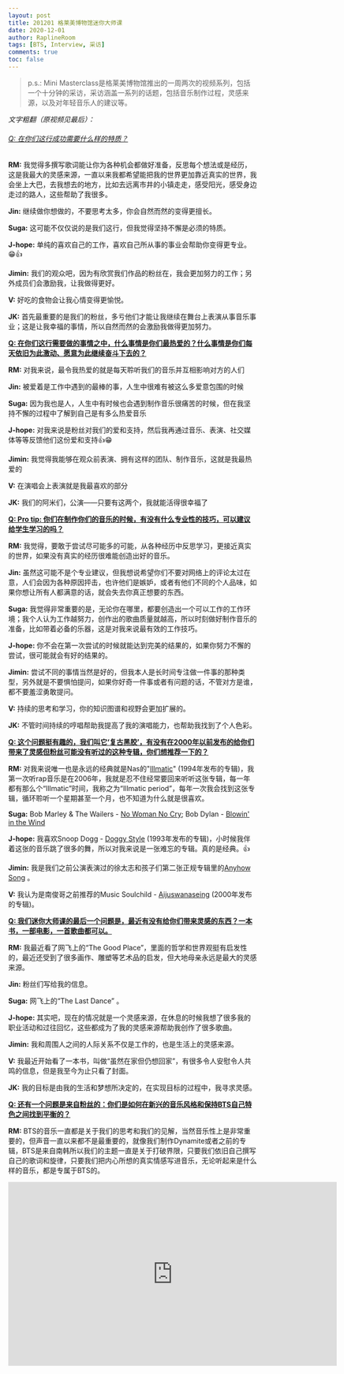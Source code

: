 ```yaml
---
layout: post
title: 201201 格莱美博物馆迷你大师课
date: 2020-12-01
author: RaplineRoom
tags: [BTS, Interview, 采访]
comments: true
toc: false
---
```


> p.s.: Mini Masterclass是格莱美博物馆推出的一周两次的视频系列，包括一个十分钟的采访，采访涵盖一系列的话题，包括音乐制作过程，灵感来源，以及对年轻音乐人的建议等。

*文字粗翻（原视频见最后）：*  

###### <u>Q: 在你们这行成功需要什么样的特质？</u>

**RM:** 我觉得多撰写歌词能让你为各种机会都做好准备，反思每个想法或是经历，这是我最大的灵感来源，一直以来我都希望能把我的世界更加靠近真实的世界，我会坐上大巴，去我想去的地方，比如去远离市井的小镇走走，感受阳光，感受身边走过的路人，这些帮助了我很多。

**Jin:** 继续做你想做的，不要思考太多，你会自然而然的变得更擅长。

**Suga:** 这可能不仅仅说的是我们这行，但我觉得坚持不懈是必须的特质。

**J-hope:** 单纯的喜欢自己的工作，喜欢自己所从事的事业会帮助你变得更专业。😁👍

**Jimin:** 我们的观众吧，因为有欣赏我们作品的粉丝在，我会更加努力的工作；另外成员们会激励我，让我做得更好。

**V:** 好吃的食物会让我心情变得更愉悦。

**JK:** 首先最重要的是我们的粉丝，多亏他们才能让我继续在舞台上表演从事音乐事业；这是让我幸福的事情，所以自然而然的会激励我做得更加努力。

**<u>Q: 在你们这行需要做的事情之中，什么事情是你们最热爱的？什么事情是你们每天依旧为此激动、愿意为此继续奋斗下去的？</u>** 

**RM:** 对我来说，最令我热爱的就是每天聆听我们的音乐并互相影响对方的人们

**Jin:** 被爱着是工作中遇到的最棒的事，人生中很难有被这么多爱意包围的时候

**Suga:** 因为我也是人，人生中有时候也会遇到制作音乐很痛苦的时候，但在我坚持不懈的过程中了解到自己是有多么热爱音乐

**J-hope:** 对我来说是粉丝对我们的爱和支持，然后我再通过音乐、表演、社交媒体等等反馈他们这份爱和支持👍😁

**Jimin:** 我觉得我能够在观众前表演、拥有这样的团队、制作音乐，这就是我最热爱的

**V:** 在演唱会上表演就是我最喜欢的部分

**JK:** 我们的阿米们，公演——只要有这两个，我就能活得很幸福了

**<u>Q: Pro tip: 你们在制作你们的音乐的时候，有没有什么专业性的技巧，可以建议给学生学习的吗？</u>** 

**RM:** 我觉得，要敢于尝试尽可能多的可能，从各种经历中反思学习，更接近真实的世界，如果没有真实的经历很难能创造出好的音乐。

**Jin:** 虽然这可能不是个专业建议，但我想说希望你们不要对网络上的评论太过在意，人们会因为各种原因抨击，也许他们是嫉妒，或者有他们不同的个人品味，如果你想让所有人都满意的话，就会失去你真正想要的东西。

**Suga:** 我觉得非常重要的是，无论你在哪里，都要创造出一个可以工作的工作环境；我个人认为工作越努力，创作出的歌曲质量就越高，所以时刻做好制作音乐的准备，比如带着必备的乐器，这是对我来说最有效的工作技巧。

**J-hope:** 你不会在第一次尝试的时候就能达到完美的结果的，如果你努力不懈的尝试，很可能就会有好的结果的。

**Jimin:** 尝试不同的事情当然是好的，但我本人是长时间专注做一件事的那种类型，另外就是不要惧怕提问，如果你好奇一件事或者有问题的话，不管对方是谁，都不要羞涩勇敢提问。

**V:** 持续的思考和学习，你的知识图谱和视野会更加扩展的。

**JK:** 不管时间持续的哼唱帮助我提高了我的演唱能力，也帮助我找到了个人色彩。

**<u>Q: 这个问题挺有趣的，我们叫它‘复古黑胶’，有没有在2000年以前发布的给你们带来了灵感但粉丝可能没有听过的这种专辑，你们想推荐一下的？</u>** 

**RM:** 对我来说唯一也是永远的经典就是Nas的"[Illmatic](https://open.spotify.com/album/3kEtdS2pH6hKcMU9Wioob1?si=R8xdqi08TpKfID82-N4s3g)" (1994年发布的专辑)，我第一次听rap音乐是在2006年，我就是忍不住经常要回来听听这张专辑，每一年都有那么个“Illmatic”时间，我称之为“Illmatic period”，每年一次我会找到这张专辑，循环聆听一个星期甚至一个月，也不知道为什么就是很喜欢。

**Suga:** Bob Marley & The Wailers - [No Woman No Cry](https://open.spotify.com/track/3PQLYVskjUeRmRIfECsL0X?si=00fRxZIRSC6i1C_ZhLB4Jw); Bob Dylan - [Blowin'  in the Wind](https://open.spotify.com/track/18GiV1BaXzPVYpp9rmOg0E?si=L166GL3ERmymJfLcITsPnA) 

**J-hope:** 我喜欢Snoop Dogg - [Doggy Style](https://open.spotify.com/album/57elsC8jWIydd3qGLf5w8C?si=V4CDCD86S_y-7ctM_ALS8g) (1993年发布的专辑)，小时候我伴着这张的音乐跳了很多的舞，所以对我来说是一张难忘的专辑。真的是经典。👍

**Jimin:** 我是我们之前公演表演过的徐太志和孩子们第二张正规专辑里的[Anyhow Song](https://open.spotify.com/track/3jRsvTB8H1bc7sKgwcarPs?si=Iy8y3Eb7S_2X5A0K_yf6og) 。

**V:** 我认为是南俊哥之前推荐的Music Soulchild - [Aijuswanaseing](https://open.spotify.com/album/2RmMKj20xouC3Mqq1CyZ3c?si=NDKoZTBORfS9NM5KXb9PxQ) (2000年发布的专辑)。

**<u>Q: 我们迷你大师课的最后一个问题是，最近有没有给你们带来灵感的东西？一本书，一部电影，一首歌曲都可以。</u>** 

**RM:** 我最近看了网飞上的“The Good Place”，里面的哲学和世界观挺有启发性的，最近还受到了很多画作、雕塑等艺术品的启发，但大地母亲永远是最大的灵感来源。

**Jin:** 粉丝们写给我的信息。

**Suga:** 网飞上的“The Last Dance” 。

**J-hope:** 其实吧，现在的情况就是一个灵感来源，在休息的时候我想了很多我的职业活动和过往回忆，这些都成为了我的灵感来源帮助我创作了很多歌曲。

**Jimin:** 我和周围人之间的人际关系不仅是工作的，也是生活上的灵感来源。

**V:** 我最近开始看了一本书，叫做“虽然在家但仍想回家”，有很多令人安慰令人共鸣的信息，但是我至今为止只看了封面。

**JK:** 我的目标是由我的生活和梦想所决定的，在实现目标的过程中，我寻求灵感。

**<u>Q: 还有一个问题是来自粉丝的：你们是如何在新兴的音乐风格和保持BTS自己特色之间找到平衡的？</u>** 

**RM:** BTS的音乐一直都是关于我们的思考和我们的见解，当然音乐性上是非常重要的，但声音一直以来都不是最重要的，就像我们制作Dynamite或者之前的专辑，BTS是来自南韩所以我们的主题一直是关于打破界限，只要我们依旧自己撰写自己的歌词和旋律，只要我们把内心所想的真实情感写进音乐，无论听起来是什么样的音乐，都是专属于BTS的。

<div class='video-container'><iframe width="666" height="373" src="https://www.youtube.com/embed/GuZJWDX4pTQ" frameborder="0" allow="accelerometer; autoplay; clipboard-write; encrypted-media; gyroscope; picture-in-picture" allowfullscreen></iframe></div>